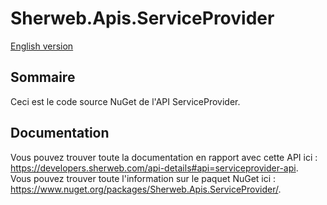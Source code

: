 # Sherweb.Apis.ServiceProvider

[English version](README.md)

## Sommaire

Ceci est le code source NuGet de l'API ServiceProvider.

## Documentation

Vous pouvez trouver toute la documentation en rapport avec cette API ici : https://developers.sherweb.com/api-details#api=serviceprovider-api. <br>
Vous pouvez trouver toute l'information sur le paquet NuGet ici : https://www.nuget.org/packages/Sherweb.Apis.ServiceProvider/.
